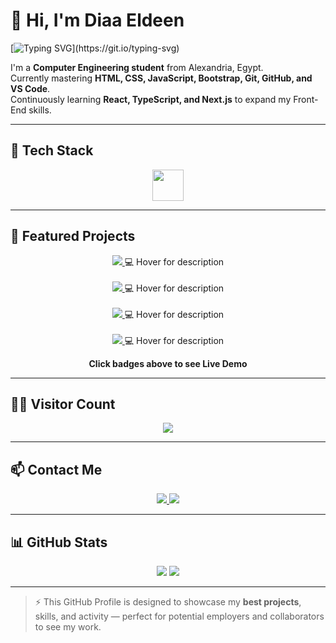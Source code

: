 # 👋 Hi, I'm Diaa Eldeen

[![Typing SVG](https://readme-typing-svg.herokuapp.com?font=Poppins&color=00BFFF&size=28&lines=Front-End+Developer;Clean+and+Modern+UI;Always+Learning+New+Techs!)](https://git.io/typing-svg)

I'm a **Computer Engineering student** from Alexandria, Egypt.  
Currently mastering **HTML, CSS, JavaScript, Bootstrap, Git, GitHub, and VS Code**.  
Continuously learning **React, TypeScript, and Next.js** to expand my Front-End skills.  

---

## 🧰 Tech Stack
<p align="center">
  <img src="https://skillicons.dev/icons?i=html,css,js,bootstrap,git,github,vscode" height="50" />
</p>

---

## 🌟 Featured Projects
<p align="center">
  <a href="https://diaaeldeenn.github.io/DiaaEldeen-Bootstrap/" target="_blank" title="Responsive Bootstrap website">
    <img src="https://img.shields.io/badge/DiaaEldeen--Bootstrap-007ACC?style=for-the-badge&logo=bootstrap&logoColor=white" />
  </a>
  <span title="Responsive Bootstrap website with modern design">💻 Hover for description</span>
  <br/><br/>
  <a href="https://diaaeldeenn.github.io/CRUDS/" target="_blank" title="CRUD functionality project">
    <img src="https://img.shields.io/badge/CRUDS-0A66C2?style=for-the-badge&logo=github&logoColor=white" />
  </a>
  <span title="Create, Read, Update, Delete interactive project">💻 Hover for description</span>
  <br/><br/>
  <a href="https://diaaeldeenn.github.io/Smart-Login-System/" target="_blank" title="Modern login/register system">
    <img src="https://img.shields.io/badge/Smart--Login--System-00BFFF?style=for-the-badge&logo=javascript&logoColor=white" />
  </a>
  <span title="Smart login/register system using LocalStorage and modern UI">💻 Hover for description</span>
  <br/><br/>
  <a href="https://diaaeldeenn.github.io/Elseady-Store/" target="_blank" title="Functional web store project">
    <img src="https://img.shields.io/badge/Elseady--Store-FF5733?style=for-the-badge&logo=shopify&logoColor=white" />
  </a>
  <span title="Functional web store showcasing product listings and UI interactions">💻 Hover for description</span>
</p>

<p align="center">
  <b>Click badges above to see Live Demo</b>
</p>

---

## 👨‍💻 Visitor Count
<p align="center">
  <img src="https://profile-counter.glitch.me/diaaeldeenn/count.svg" />
</p>

---

## 📫 Contact Me
<p align="center">
  <a href="https://www.linkedin.com/in/diaaelseady" target="_blank">
    <img src="https://img.shields.io/badge/LinkedIn-0077B5?style=for-the-badge&logo=linkedin&logoColor=white" />
  </a>
  <a href="mailto:diaaelseady@gmail.com">
    <img src="https://img.shields.io/badge/Gmail-D14836?style=for-the-badge&logo=gmail&logoColor=white" />
  </a>
</p>

---

## 📊 GitHub Stats
<p align="center">
  <img src="https://github-readme-stats.vercel.app/api?username=diaaeldeenn&show_icons=true&theme=tokyonight&hide_border=true" />
  <img src="https://github-readme-stats.vercel.app/api/top-langs/?username=diaaeldeenn&layout=compact&theme=tokyonight&hide_border=true" />
</p>

---

> ⚡ This GitHub Profile is designed to showcase my **best projects**, skills, and activity — perfect for potential employers and collaborators to see my work.
